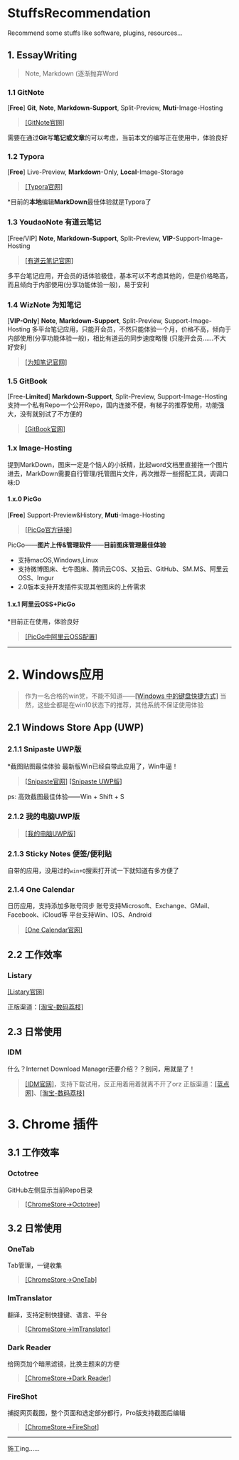 # StuffsRecommendation
 Recommend some stuffs like software, plugins, resources...

## 1. EssayWriting

> Note, Markdown (逐渐抛弃Word

### 1.1 GitNote
[**Free**] **Git**, **Note**, **Markdown-Support**, Split-Preview, **Muti**-Image-Hosting
> [[GitNote官网]](https://gitnoteapp.com/)

需要在通过**Git**写**笔记或文章**的可以考虑，当前本文的编写正在使用中，体验良好

### 1.2 Typora
[**Free**] Live-Preview, **Markdown**-Only, **Local**-Image-Storage
> [[Typora官网]](https://typora.io)

*目前的**本地**编辑**MarkDown**最佳体验就是Typora了

### 1.3 YoudaoNote 有道云笔记
[Free/VIP] **Note**, **Markdown-Support**, Split-Preview, **VIP**-Support-Image-Hosting
> [[有道云笔记官网]](http://note.youdao.com)

多平台笔记应用，开会员的话体验极佳，基本可以不考虑其他的，但是价格略高，而且倾向于内部使用(分享功能体验一般)，易于安利

### 1.4 WizNote 为知笔记

[**VIP-Only**] **Note**, **Markdown-Support**, Split-Preview, Support-Image-Hosting
多平台笔记应用，只能开会员，不然只能体验一个月，价格不高，倾向于内部使用(分享功能体验一般)，相比有道云的同步速度略慢 (只能开会员……不大好安利
> [[为知笔记官网]](https://www.wiz.cn/)

### 1.5 GitBook
[Free-**Limited**] **Markdown-Support**, Split-Preview, Support-Image-Hosting
支持一个私有Repo一个公开Repo，国内连接不便，有梯子的推荐使用，功能强大，没有就别试了不方便的
> [[GitBook官网]](http://gitbook.io)

### 1.x Image-Hosting
提到MarkDown，图床一定是个恼人的小妖精，比起word文档里直接拖一个图片进去，MarkDown需要自行管理/托管图片文件，再次推荐一些搭配工具，调调口味:D

#### 1.x.0 PicGo

[**Free**] Support-Preview&History, **Muti**-Image-Hosting
>[[PicGo官方链接]](https://molunerfinn.com/PicGo/)

PicGo——**图片上传&管理软件**——**目前图床管理最佳体验**
- 支持macOS,Windows,Linux
- 支持微博图床、七牛图床、腾讯云COS、又拍云、GitHub、SM.MS、阿里云OSS、Imgur
- 2.0版本支持开发插件实现其他图床的上传需求

#### 1.x.1 阿里云OSS+PicGo
*目前正在使用，体验良好
> [[PicGo中阿里云OSS配置]](https://picgo.github.io/PicGo-Doc/zh/guide/config.html#%E9%98%BF%E9%87%8C%E4%BA%91oss)

---

# 2. Windows应用
> 作为一名合格的win党，不能不知道——[[Windows 中的键盘快捷方式]](https://support.microsoft.com/zh-cn/help/12445/windows-keyboard-shortcuts)
> 当然，这些全都是在win10状态下的推荐，其他系统不保证使用体验

## 2.1 Windows Store App (UWP)

### 2.1.1 Snipaste UWP版
*截图贴图最佳体验
最新版Win已经自带此应用了，Win牛逼！
> [[Snipaste官网]](https://www.snipaste.com)
> [[Snipaste UWP版]](https://www.microsoft.com/store/productId/9P1WXPKB68KX)

ps: 高效截图最佳体验——Win + Shift + S

### 2.1.2 我的电脑UWP版
> [[我的电脑UWP版]](https://www.microsoft.com/zh-cn/p/my-computer/9nrnmhmhm4wc)

### 2.1.3 Sticky Notes 便签/便利贴

自带的应用，没用过的`win+Q`搜索打开试一下就知道有多方便了

### 2.1.4 One Calendar

日历应用，支持添加多账号同步
账号支持Microsoft、Exchange、GMail、Facebook、iCloud等
平台支持Win、IOS、Android
> [[One Calendar官网]](https://www.onecalendar.nl/download/store)

## 2.2 工作效率

### Listary

[[Listary官网]](https://www.listary.com/)

正版渠道：[[淘宝-数码荔枝]](https://item.taobao.com/item.htm?spm=a1z10.4-c-s.w4004-15090511739.31.4def7120UmhTE8&id=535605099433)

## 2.3 日常使用

### IDM

什么？Internet Download Manager还要介绍？？别问，用就是了！
> [[IDM官网]](https://www.internetdownloadmanager.com/)，支持下载试用，反正用着用着就离不开了orz
> 正版渠道：[[蓝点网]](https://www.landiannews.com/archives/46841.html)、[[淘宝-数码荔枝]](https://item.taobao.com/item.htm?spm=a1z10.1-c-s.w4004-15090511571.3.747f7311Qj8m81&id=535928527337)

# 3. Chrome 插件

## 3.1 工作效率

### Octotree

GitHub左侧显示当前Repo目录 
> [[ChromeStore->Octotree]](https://chrome.google.com/webstore/detail/octotree/bkhaagjahfmjljalopjnoealnfndnagc/related?utm_source=chrome-app-launcher-info-dialog
)


## 3.2 日常使用

### OneTab

Tab管理，一键收集
> [[ChromeStore->OneTab]](https://chrome.google.com/webstore/detail/onetab/chphlpgkkbolifaimnlloiipkdnihall)

### ImTranslator

翻译，支持定制快捷键、语言、平台 
> [[ChromeStore->ImTranslator]](https://chrome.google.com/webstore/detail/imtranslator-translator-d/noaijdpnepcgjemiklgfkcfbkokogabh)

### Dark Reader

给网页加个暗黑滤镜，比换主题来的方便
> [[ChromeStore->Dark Reader]](https://chrome.google.com/webstore/detail/dark-reader/eimadpbcbfnmbkopoojfekhnkhdbieeh)

### FireShot

捕捉网页截图，整个页面和选定部分都行，Pro版支持截图后编辑
> [[ChromeStore->FireShot]](https://chrome.google.com/webstore/detail/take-webpage-screenshots/mcbpblocgmgfnpjjppndjkmgjaogfceg)

---
施工ing……

